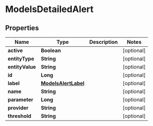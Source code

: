 
# ModelsDetailedAlert

## Properties
Name | Type | Description | Notes
------------ | ------------- | ------------- | -------------
**active** | **Boolean** |  |  [optional]
**entityType** | **String** |  |  [optional]
**entityValue** | **String** |  |  [optional]
**id** | **Long** |  |  [optional]
**label** | [**ModelsAlertLabel**](ModelsAlertLabel.md) |  |  [optional]
**name** | **String** |  |  [optional]
**parameter** | **Long** |  |  [optional]
**provider** | **String** |  |  [optional]
**threshold** | **String** |  |  [optional]



